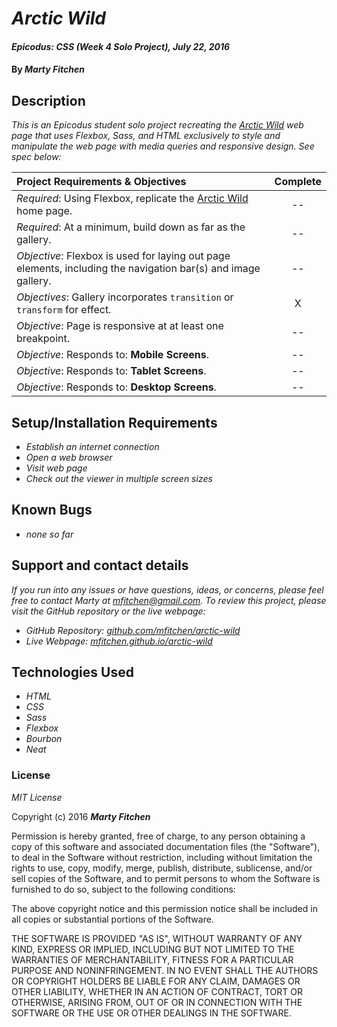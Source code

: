 # _Arctic Wild_

#### _Epicodus: CSS (Week 4 Solo Project), July 22, 2016_

#### By _**Marty Fitchen**_

## Description

_This is an Epicodus student solo project recreating the <a href="http://arcticwild.com/">Arctic Wild</a> web page that uses Flexbox, Sass, and HTML exclusively to style and manipulate the web page with media queries and responsive design. See spec below:_

Project Requirements & Objectives  | Complete
:------------- | :-------------: |
*Required*: Using Flexbox, replicate the <a href="http://arcticwild.com/">Arctic Wild</a> home page. | --
*Required*: At a minimum, build down as far as the gallery. | --
*Objective*: Flexbox is used for laying out page elements, including the navigation bar(s) and image gallery. | --
*Objectives*: Gallery incorporates ``transition`` or ``transform`` for effect. | X
*Objective*: Page is responsive at at least one breakpoint. | --
*Objective*: Responds to: **Mobile Screens**. | --
*Objective*: Responds to: **Tablet Screens**. | --
*Objective*: Responds to: **Desktop Screens**. | --

## Setup/Installation Requirements

* _Establish an internet connection_
* _Open a web browser_
* _Visit web page_
* _Check out the viewer in multiple screen sizes_

## Known Bugs

* _none so far_

## Support and contact details

_If you run into any issues or have questions, ideas, or concerns, please feel free to contact Marty at <a href="mailto:mfitchen@gmail.com">mfitchen@gmail.com</a>._
_To review this project, please visit the GitHub repository or the live webpage:_

* _GitHub Repository: <a href="https://github.com/mfitchen/arctic-wild">github.com/mfitchen/arctic-wild</a>_
* _Live Webpage: <a href="https://mfitchen.github.io/arctic-wild">mfitchen.github.io/arctic-wild</a>_

## Technologies Used

* _HTML_
* _CSS_
* _Sass_
* _Flexbox_
* _Bourbon_
* _Neat_

### License

*MIT License*

Copyright (c) 2016 **_Marty Fitchen_**

Permission is hereby granted, free of charge, to any person obtaining a copy of this software and associated documentation files (the "Software"), to deal in the Software without restriction, including without limitation the rights to use, copy, modify, merge, publish, distribute, sublicense, and/or sell copies of the Software, and to permit persons to whom the Software is furnished to do so, subject to the following conditions:

The above copyright notice and this permission notice shall be included in all copies or substantial portions of the Software.

THE SOFTWARE IS PROVIDED "AS IS", WITHOUT WARRANTY OF ANY KIND, EXPRESS OR IMPLIED, INCLUDING BUT NOT LIMITED TO THE WARRANTIES OF MERCHANTABILITY, FITNESS FOR A PARTICULAR PURPOSE AND NONINFRINGEMENT. IN NO EVENT SHALL THE AUTHORS OR COPYRIGHT HOLDERS BE LIABLE FOR ANY CLAIM, DAMAGES OR OTHER LIABILITY, WHETHER IN AN ACTION OF CONTRACT, TORT OR OTHERWISE, ARISING FROM, OUT OF OR IN CONNECTION WITH THE SOFTWARE OR THE USE OR OTHER DEALINGS IN THE SOFTWARE.
